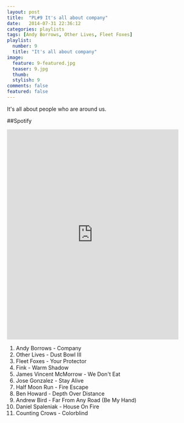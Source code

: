 ```yaml
---
layout: post
title:  "PL#9 It's all about company"
date:   2014-07-31 22:36:12
categories: playlists
tags: [Andy Borrows, Other Lives, Fleet Foxes]
playlist:
  number: 9
  title: "It's all about company"
image:
  feature: 9-featured.jpg
  teaser: 9.jpg
  thumb:
  stylish: 9
comments: false
featured: false
---
```

It's all about people who are around us.  

##Spotify
<iframe src="https://embed.spotify.com/?uri=spotify%3Auser%3A1173952261%3Aplaylist%3A2nDsmrDHV4oNGFqqkKmD0f&theme=white" 
  width="450" 
  height="550" 
  frameborder="0" 
  allowtransparency="true">
</iframe>

<div class="setlist">
    <ol>
        <li>Andy Borrows - Company</li>
        <li>Other Lives - Dust Bowl III</li>
        <li>Fleet Foxes - Your Protector</li>
        <li>Fink - Warm Shadow</li>
        <li>James Vincent McMorrow - We Don't Eat</li>
        <li>Jose Gonzalez - Stay Alive</li>
        <li>Half Moon Run - Fire Escape</li>
        <li>Ben Howard - Depth Over Distance</li>
        <li>Andrew Bird - Far From Any Road (Be My Hand)</li>
        <li>Daniel Spaleniak - House On Fire</li>
        <li>Counting Crows - Colorblind</li>
    </ol>
</div>
